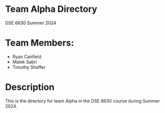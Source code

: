 # Team Alpha Directory
DSE 6630 Summer 2024

# Team Members:
- Ryan Canfield
- Malek Sabri
- Timothy Shaffer

# Description
This is the directory for team Alpha in the DSE 6630 course during Summer 2024.
